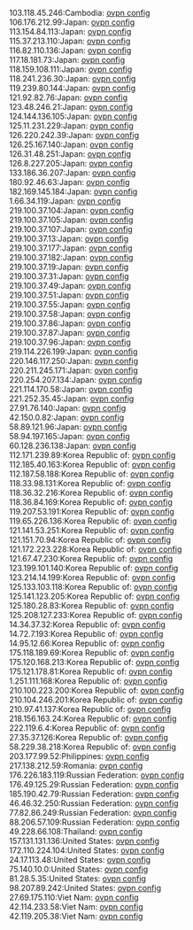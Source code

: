 103.118.45.246:Cambodia: [ovpn config](vpn/103_118_45_246.ovpn)  
106.176.212.99:Japan: [ovpn config](vpn/106_176_212_99.ovpn)  
113.154.84.113:Japan: [ovpn config](vpn/113_154_84_113.ovpn)  
115.37.213.110:Japan: [ovpn config](vpn/115_37_213_110.ovpn)  
116.82.110.136:Japan: [ovpn config](vpn/116_82_110_136.ovpn)  
117.18.181.73:Japan: [ovpn config](vpn/117_18_181_73.ovpn)  
118.159.108.111:Japan: [ovpn config](vpn/118_159_108_111.ovpn)  
118.241.236.30:Japan: [ovpn config](vpn/118_241_236_30.ovpn)  
119.239.80.144:Japan: [ovpn config](vpn/119_239_80_144.ovpn)  
121.92.82.76:Japan: [ovpn config](vpn/121_92_82_76.ovpn)  
123.48.246.21:Japan: [ovpn config](vpn/123_48_246_21.ovpn)  
124.144.136.105:Japan: [ovpn config](vpn/124_144_136_105.ovpn)  
125.11.231.229:Japan: [ovpn config](vpn/125_11_231_229.ovpn)  
126.220.242.39:Japan: [ovpn config](vpn/126_220_242_39.ovpn)  
126.25.167.140:Japan: [ovpn config](vpn/126_25_167_140.ovpn)  
126.31.48.251:Japan: [ovpn config](vpn/126_31_48_251.ovpn)  
126.8.227.205:Japan: [ovpn config](vpn/126_8_227_205.ovpn)  
133.186.36.207:Japan: [ovpn config](vpn/133_186_36_207.ovpn)  
180.92.46.63:Japan: [ovpn config](vpn/180_92_46_63.ovpn)  
182.169.145.184:Japan: [ovpn config](vpn/182_169_145_184.ovpn)  
1.66.34.119:Japan: [ovpn config](vpn/1_66_34_119.ovpn)  
219.100.37.104:Japan: [ovpn config](vpn/219_100_37_104.ovpn)  
219.100.37.105:Japan: [ovpn config](vpn/219_100_37_105.ovpn)  
219.100.37.107:Japan: [ovpn config](vpn/219_100_37_107.ovpn)  
219.100.37.13:Japan: [ovpn config](vpn/219_100_37_13.ovpn)  
219.100.37.177:Japan: [ovpn config](vpn/219_100_37_177.ovpn)  
219.100.37.182:Japan: [ovpn config](vpn/219_100_37_182.ovpn)  
219.100.37.19:Japan: [ovpn config](vpn/219_100_37_19.ovpn)  
219.100.37.31:Japan: [ovpn config](vpn/219_100_37_31.ovpn)  
219.100.37.49:Japan: [ovpn config](vpn/219_100_37_49.ovpn)  
219.100.37.51:Japan: [ovpn config](vpn/219_100_37_51.ovpn)  
219.100.37.55:Japan: [ovpn config](vpn/219_100_37_55.ovpn)  
219.100.37.58:Japan: [ovpn config](vpn/219_100_37_58.ovpn)  
219.100.37.86:Japan: [ovpn config](vpn/219_100_37_86.ovpn)  
219.100.37.87:Japan: [ovpn config](vpn/219_100_37_87.ovpn)  
219.100.37.96:Japan: [ovpn config](vpn/219_100_37_96.ovpn)  
219.114.226.199:Japan: [ovpn config](vpn/219_114_226_199.ovpn)  
220.146.117.250:Japan: [ovpn config](vpn/220_146_117_250.ovpn)  
220.211.245.171:Japan: [ovpn config](vpn/220_211_245_171.ovpn)  
220.254.207.134:Japan: [ovpn config](vpn/220_254_207_134.ovpn)  
221.114.170.58:Japan: [ovpn config](vpn/221_114_170_58.ovpn)  
221.252.35.45:Japan: [ovpn config](vpn/221_252_35_45.ovpn)  
27.91.76.140:Japan: [ovpn config](vpn/27_91_76_140.ovpn)  
42.150.0.82:Japan: [ovpn config](vpn/42_150_0_82.ovpn)  
58.89.121.96:Japan: [ovpn config](vpn/58_89_121_96.ovpn)  
58.94.197.165:Japan: [ovpn config](vpn/58_94_197_165.ovpn)  
60.128.236.138:Japan: [ovpn config](vpn/60_128_236_138.ovpn)  
112.171.239.89:Korea Republic of: [ovpn config](vpn/112_171_239_89.ovpn)  
112.185.40.163:Korea Republic of: [ovpn config](vpn/112_185_40_163.ovpn)  
112.187.58.188:Korea Republic of: [ovpn config](vpn/112_187_58_188.ovpn)  
118.33.98.131:Korea Republic of: [ovpn config](vpn/118_33_98_131.ovpn)  
118.36.32.216:Korea Republic of: [ovpn config](vpn/118_36_32_216.ovpn)  
118.36.84.169:Korea Republic of: [ovpn config](vpn/118_36_84_169.ovpn)  
119.207.53.191:Korea Republic of: [ovpn config](vpn/119_207_53_191.ovpn)  
119.65.226.136:Korea Republic of: [ovpn config](vpn/119_65_226_136.ovpn)  
121.141.53.251:Korea Republic of: [ovpn config](vpn/121_141_53_251.ovpn)  
121.151.70.94:Korea Republic of: [ovpn config](vpn/121_151_70_94.ovpn)  
121.172.223.228:Korea Republic of: [ovpn config](vpn/121_172_223_228.ovpn)  
121.67.47.230:Korea Republic of: [ovpn config](vpn/121_67_47_230.ovpn)  
123.199.101.140:Korea Republic of: [ovpn config](vpn/123_199_101_140.ovpn)  
123.214.14.199:Korea Republic of: [ovpn config](vpn/123_214_14_199.ovpn)  
125.133.103.118:Korea Republic of: [ovpn config](vpn/125_133_103_118.ovpn)  
125.141.123.205:Korea Republic of: [ovpn config](vpn/125_141_123_205.ovpn)  
125.180.28.83:Korea Republic of: [ovpn config](vpn/125_180_28_83.ovpn)  
125.208.127.233:Korea Republic of: [ovpn config](vpn/125_208_127_233.ovpn)  
14.34.37.32:Korea Republic of: [ovpn config](vpn/14_34_37_32.ovpn)  
14.72.7.193:Korea Republic of: [ovpn config](vpn/14_72_7_193.ovpn)  
14.95.12.66:Korea Republic of: [ovpn config](vpn/14_95_12_66.ovpn)  
175.118.189.69:Korea Republic of: [ovpn config](vpn/175_118_189_69.ovpn)  
175.120.168.213:Korea Republic of: [ovpn config](vpn/175_120_168_213.ovpn)  
175.121.178.81:Korea Republic of: [ovpn config](vpn/175_121_178_81.ovpn)  
1.251.111.168:Korea Republic of: [ovpn config](vpn/1_251_111_168.ovpn)  
210.100.223.200:Korea Republic of: [ovpn config](vpn/210_100_223_200.ovpn)  
210.104.246.201:Korea Republic of: [ovpn config](vpn/210_104_246_201.ovpn)  
210.97.41.137:Korea Republic of: [ovpn config](vpn/210_97_41_137.ovpn)  
218.156.163.24:Korea Republic of: [ovpn config](vpn/218_156_163_24.ovpn)  
222.119.6.4:Korea Republic of: [ovpn config](vpn/222_119_6_4.ovpn)  
27.35.37.126:Korea Republic of: [ovpn config](vpn/27_35_37_126.ovpn)  
58.229.38.218:Korea Republic of: [ovpn config](vpn/58_229_38_218.ovpn)  
203.177.99.52:Philippines: [ovpn config](vpn/203_177_99_52.ovpn)  
217.138.212.59:Romania: [ovpn config](vpn/217_138_212_59.ovpn)  
176.226.183.119:Russian Federation: [ovpn config](vpn/176_226_183_119.ovpn)  
176.49.125.29:Russian Federation: [ovpn config](vpn/176_49_125_29.ovpn)  
185.190.42.79:Russian Federation: [ovpn config](vpn/185_190_42_79.ovpn)  
46.46.32.250:Russian Federation: [ovpn config](vpn/46_46_32_250.ovpn)  
77.82.86.249:Russian Federation: [ovpn config](vpn/77_82_86_249.ovpn)  
88.206.57.109:Russian Federation: [ovpn config](vpn/88_206_57_109.ovpn)  
49.228.66.108:Thailand: [ovpn config](vpn/49_228_66_108.ovpn)  
157.131.131.136:United States: [ovpn config](vpn/157_131_131_136.ovpn)  
172.110.224.104:United States: [ovpn config](vpn/172_110_224_104.ovpn)  
24.17.113.48:United States: [ovpn config](vpn/24_17_113_48.ovpn)  
75.140.10.0:United States: [ovpn config](vpn/75_140_10_0.ovpn)  
81.28.5.35:United States: [ovpn config](vpn/81_28_5_35.ovpn)  
98.207.89.242:United States: [ovpn config](vpn/98_207_89_242.ovpn)  
27.69.175.110:Viet Nam: [ovpn config](vpn/27_69_175_110.ovpn)  
42.114.233.58:Viet Nam: [ovpn config](vpn/42_114_233_58.ovpn)  
42.119.205.38:Viet Nam: [ovpn config](vpn/42_119_205_38.ovpn)  
